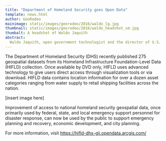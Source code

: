 ```yaml
---
title: "Department of Homeland Security goes Open Data"
template: news.html
author: GeoRodeo
mainimage: static/images/georodeo/2016/waldo_lg.jpg
thumbnail: static/images/georodeo/2016/waldo_headshot_sm.jpg
thumbalt: A headshot of Waldo Jaquith
abstract:
  Waldo Jaquith, open government technologist and the director of U.S. Open Data, will be keynote speaker for the 2016 GeoRodeo.
---
```


The Department of Homeland Security (DHS) recently published 275 geospatial datasets from its Homeland Infrastructure Foundation-Level Data (HIFLD) collection. Once available by DVD only, HIFLD uses advanced technology to give users direct access through visualization tools or via download. HIFLD data contains location information for over a dozen asset categories ranging from water supply to retail shipping facilities across the nation.

[insert image here]

Improvement of access to national homeland security geospatial data, once primarily used by federal, state, and local emergency support personnel for disaster response, can now be used by the public to support emergency planning and recovery, economic development, and city planning.

For more information, visit https://hifld-dhs-gii.opendata.arcgis.com/
